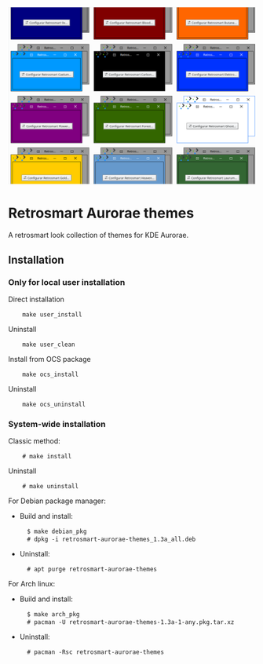 ![preview](https://github.com/mdomlop/retrosmart-aurorae-themes/blob/master/preview.png "Retrosmart Aurorae themes")

Retrosmart Aurorae themes
=========================

A retrosmart look collection of themes for KDE Aurorae.

Installation
------------

### Only for local user installation

Direct installation

        make user_install
        
Uninstall

        make user_clean
        
Install from OCS package
    
        make ocs_install

Uninstall

        make ocs_uninstall

### System-wide installation

Classic method:

        # make install
    
Uninstall

        # make uninstall

For Debian package manager:

- Build and install:

        $ make debian_pkg
        # dpkg -i retrosmart-aurorae-themes_1.3a_all.deb

- Uninstall:

        # apt purge retrosmart-aurorae-themes

For Arch linux:

- Build and install:

        $ make arch_pkg
        # pacman -U retrosmart-aurorae-themes-1.3a-1-any.pkg.tar.xz

- Uninstall:

        # pacman -Rsc retrosmart-aurorae-themes
